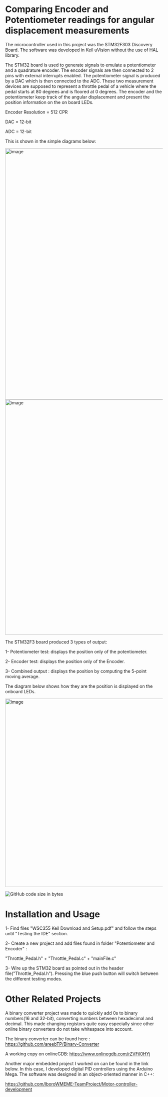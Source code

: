 # Comparing Encoder and Potentiometer readings for angular displacement measurements

The microcontroller used in this project was the STM32F303 Discovery Board. The software was developed in Keil uVision without
the use of HAL library. 

The STM32 board is used to generate signals to emulate a potentiometer and a quadrature encoder. The encoder signals are then connected to 2 pins with external interrupts enabled. The potentiometer signal is produced by a DAC which is then connected to the ADC. 
These two measurement devices are supposed to represent a throttle pedal of a vehicle where the pedal starts at 80 degrees and is floored at 0 degrees. The encoder and the potentiometer keep track of the angular displacement and present the position information on the on board LEDs.

Encoder Resolution = 512 CPR

DAC                = 12-bit

ADC                = 12-bit

This is shown in the simple diagrams below:

<img width="800" alt="image" src="https://user-images.githubusercontent.com/92602684/177421359-6b43d3e1-0d10-4cf3-9ce3-c3ad2931c50b.png">

<img width="750" alt="image" src="https://user-images.githubusercontent.com/92602684/177421099-91c3bff2-8fcb-4e6a-a426-357ff1df0992.png">


The STM32F3 board produced 3 types of output:

1- Potentiometer test: displays the position only of the potentiometer.

2- Encoder test: displays the position only of the Encoder.

3- Combined output : displays the position by computing the 5-point moving average.

The diagram below shows how they are the position is displayed on the onboard LEDs. 

<img width="600" alt="image" src="https://user-images.githubusercontent.com/92602684/177422101-4f8dfbe3-ad6f-4b4a-9bfc-756f02d8011c.png">

![GitHub code size in bytes](https://img.shields.io/github/languages/code-size/areebTP/STM32F3-Development-)

# Installation and Usage

1- Find files "WSC355 Keil Download and Setup.pdf" and follow the steps until "Testing the IDE" section.

2- Create a new project and add files found in folder "Potentiometer and Encoder" :
 
 "Throttle_Pedal.h" + "Throttle_Pedal.c" + "mainFile.c"
 
3- Wire up the STM32 board as pointed out in the header file("Throttle_Pedal.h"). Pressing the blue push button will switch between the different testing modes. 
 
# Other Related Projects

A binary converter project was made to quickly add 0s to binary numbers(16 and 32-bit), converting numbers between hexadecimal and decimal. This made changing registors quite easy especially since other online binary converters do not take whitespace into account.

The binary converter can be found here : https://github.com/areebTP/Binary-Converter

A working copy on onlineGDB: https://www.onlinegdb.com/rZVFil0HYj

Another major embedded project I worked on can be found in the link below. In this case, I developed digital PID controllers using the Arduino Mega. The software was designed in an object-oriented manner in C++:

https://github.com/lboroWMEME-TeamProject/Motor-controller-development
